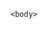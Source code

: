 <html>

	<body>
<script type='text/javascript'>
	function initEmbeddedMessaging() {
		try {
			embeddedservice_bootstrap.settings.language = 'en_US'; // For example, enter 'en' or 'en-US'
			embeddedservice_bootstrap.init(
				'00DJW000006ylwl',
				'test',
				'https://bordgaisenergyeandu--kavydev.sandbox.my.site.com/ESWtest1731436070028',
				{
					scrt2URL: 'https://bordgaisenergyeandu--kavydev.sandbox.my.salesforce-scrt.com'
				}
			);
		} catch (err) {
			console.error('Error loading Embedded Messaging: ', err);
		}
	};
</script>
<script type='text/javascript' src='https://bordgaisenergyeandu--kavydev.sandbox.my.site.com/ESWtest1731436070028/assets/js/bootstrap.min.js' onload='initEmbeddedMessaging()'></script>
</body>
</html>
